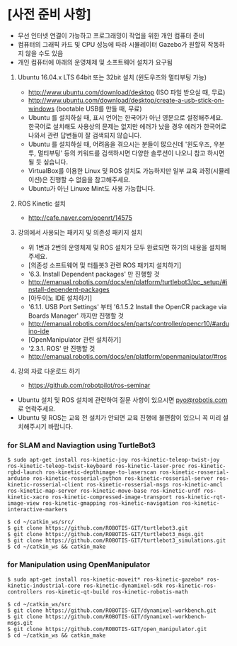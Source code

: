 # [사전 준비 사항]
- 무선 인터넷 연결이 가능하고 프로그래밍이 작업을 위한 개인 컴퓨터 준비
- 컴퓨터의 그래픽 카드 및 CPU 성능에 따라 시뮬레이터 Gazebo가 원할히 작동하지 않을 수도 있음
- 개인 컴퓨터에 아래의 운영체제 및 소프트웨어 설치가 요구됨
 
1. Ubuntu 16.04.x LTS 64bit 또는 32bit 설치 (윈도우즈와 멀티부팅 가능)
   - http://www.ubuntu.com/download/desktop (ISO 파일 받으실 때, 무료) 
   - http://www.ubuntu.com/download/desktop/create-a-usb-stick-on-windows (bootable USB를 만들 때, 무료)
   - Ubuntu 를 설치하실 때, 표시 언어는 한국어가 아닌 영문으로 설정해주세요. 한국어로 설치해도 사용상의 문제는 없지만 에러가 났을 경우 에러가 한국어로 나와서 관련 답변들이 잘 검색되지 않습니다.
   - Ubuntu 를 설치하실 때, 어려움을 겪으시는 분들이 많으신데 '윈도우즈, 우분투, 멀티부팅'  등의 키워드를 검색하시면 다양한 솔루션이 나오니 참고 하시면 될 듯 싶습니다. 
   - VirtualBox를 이용한 Linux 및 ROS 설치도 가능하지만 일부 교육 과정(시뮬레이션)은 진행할 수 없음을 참고해주세요. 
   - Ubuntu가 아닌 Linuxe Mint도 사용 가능합니다.

2. ROS Kinetic 설치
   - http://cafe.naver.com/openrt/14575

3. 강의에서 사용되는 패키지 및 의존성 패키지 설치
   - 위 1번과 2번의 운영체제 및 ROS 설치가 모두 완료되면 하기의 내용을 설치해주세요.
   - [의존성 소프트웨어 및 터틀봇3 관련 ROS 패키지 설치하기]
   - '6.3. Install Dependent packages' 만 진행할 것
   - http://emanual.robotis.com/docs/en/platform/turtlebot3/pc_setup/#install-dependent-packages
   - [아두이노 IDE 설치하기]
   - '6.1.1. USB Port Settings' 부터 '6.1.5.2 Install the OpenCR package via Boards Manager' 까지만 진행할 것
   - http://emanual.robotis.com/docs/en/parts/controller/opencr10/#arduino-ide
   - [OpenManipulator 관련 설치하기]
   - '2.3.1. ROS' 만 진행할 것
   - http://emanual.robotis.com/docs/en/platform/openmanipulator/#ros

4. 강의 자료 다운로드 하기
   - https://github.com/robotpilot/ros-seminar

* Ubuntu 설치 및 ROS 설치에 관련하여 질문 사항이 있으시면 pyo@robotis.com 로 연락주세요.
* Ubuntu 및 ROS는 교육 전 설치가 안되면 교육 진행에 불편함이 있으니 꼭 미리 설치해주시기 바랍니다.

### for SLAM and Naviagtion using TurtleBot3
```
$ sudo apt-get install ros-kinetic-joy ros-kinetic-teleop-twist-joy ros-kinetic-teleop-twist-keyboard ros-kinetic-laser-proc ros-kinetic-rgbd-launch ros-kinetic-depthimage-to-laserscan ros-kinetic-rosserial-arduino ros-kinetic-rosserial-python ros-kinetic-rosserial-server ros-kinetic-rosserial-client ros-kinetic-rosserial-msgs ros-kinetic-amcl ros-kinetic-map-server ros-kinetic-move-base ros-kinetic-urdf ros-kinetic-xacro ros-kinetic-compressed-image-transport ros-kinetic-rqt-image-view ros-kinetic-gmapping ros-kinetic-navigation ros-kinetic-interactive-markers
```
```
$ cd ~/catkin_ws/src/
$ git clone https://github.com/ROBOTIS-GIT/turtlebot3.git
$ git clone https://github.com/ROBOTIS-GIT/turtlebot3_msgs.git
$ git clone https://github.com/ROBOTIS-GIT/turtlebot3_simulations.git
$ cd ~/catkin_ws && catkin_make
```
### for Manipulation using OpenManipulator
```
$ sudo apt-get install ros-kinetic-moveit* ros-kinetic-gazebo* ros-kinetic-industrial-core ros-kinetic-dynamixel-sdk ros-kinetic-ros-controllers ros-kinetic-qt-build ros-kinetic-robotis-math
```
```
$ cd ~/catkin_ws/src
$ git clone https://github.com/ROBOTIS-GIT/dynamixel-workbench.git
$ git clone https://github.com/ROBOTIS-GIT/dynamixel-workbench-msgs.git
$ git clone https://github.com/ROBOTIS-GIT/open_manipulator.git
$ cd ~/catkin_ws && catkin_make
```
